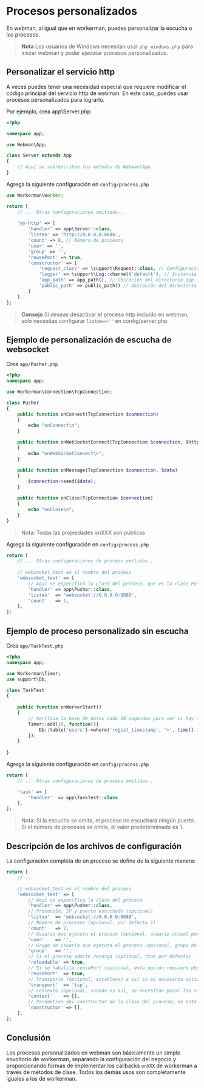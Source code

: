 # Procesos personalizados

En webman, al igual que en workerman, puedes personalizar la escucha o los procesos.

> **Nota**
> Los usuarios de Windows necesitan usar `php windows.php` para iniciar webman y poder ejecutar procesos personalizados.

## Personalizar el servicio http
A veces puedes tener una necesidad especial que requiere modificar el código principal del servicio http de webman. En este caso, puedes usar procesos personalizados para lograrlo.

Por ejemplo, crea app\Server.php

```php
<?php

namespace app;

use Webman\App;

class Server extends App
{
    // Aquí se sobrescriben los métodos de Webman\App
}
```

Agrega la siguiente configuración en `config/process.php`

```php
use Workerman\Worker;

return [
    // ... Otras configuraciones omitidas...
    
    'my-http' => [
        'handler' => app\Server::class,
        'listen' => 'http://0.0.0.0:8686',
        'count' => 8, // Número de procesos
        'user' => '',
        'group' => '',
        'reusePort' => true,
        'constructor' => [
            'request_class' => \support\Request::class, // Configuración de la clase de solicitud
            'logger' => \support\Log::channel('default'), // Instancia de registro
            'app_path' => app_path(), // Ubicación del directorio app
            'public_path' => public_path() // Ubicación del directorio public
        ]
    ]
];
```

> **Consejo**
> Si deseas desactivar el proceso http incluido en webman, solo necesitas configurar `listen=>''` en config/server.php

## Ejemplo de personalización de escucha de websocket

Crea `app/Pusher.php`
```php
<?php
namespace app;

use Workerman\Connection\TcpConnection;

class Pusher
{
    public function onConnect(TcpConnection $connection)
    {
        echo "onConnect\n";
    }

    public function onWebSocketConnect(TcpConnection $connection, $http_buffer)
    {
        echo "onWebSocketConnect\n";
    }

    public function onMessage(TcpConnection $connection, $data)
    {
        $connection->send($data);
    }

    public function onClose(TcpConnection $connection)
    {
        echo "onClose\n";
    }
}
```
> Nota: Todas las propiedades onXXX son públicas

Agrega la siguiente configuración en `config/process.php`
```php
return [
    // ... Otras configuraciones de proceso omitidas...
    
    // websocket_test es el nombre del proceso
    'websocket_test' => [
        // Aquí se especifica la clase del proceso, que es la clase Pusher definida anteriormente
        'handler' => app\Pusher::class,
        'listen'  => 'websocket://0.0.0.0:8888',
        'count'   => 1,
    ],
];
```

## Ejemplo de proceso personalizado sin escucha
Crea `app/TaskTest.php`
```php
<?php
namespace app;

use Workerman\Timer;
use support\Db;

class TaskTest
{
  
    public function onWorkerStart()
    {
        // Verifica la base de datos cada 10 segundos para ver si hay nuevos usuarios registrados
        Timer::add(10, function(){
            Db::table('users')->where('regist_timestamp', '>', time()-10)->get();
        });
    }
    
}
```
Agrega la siguiente configuración en `config/process.php`
```php
return [
    // ... Otras configuraciones de proceso omitidas...

    'task' => [
        'handler'  => app\TaskTest::class
    ],
];
```

> Nota: Si la escucha se omita, el proceso no escuchará ningún puerto. Si el número de procesos se omite, el valor predeterminado es 1.

## Descripción de los archivos de configuración

La configuración completa de un proceso se define de la siguiente manera:
```php
return [
    // ... 

    // websocket_test es el nombre del proceso
    'websocket_test' => [
        // Aquí se especifica la clase del proceso
        'handler' => app\Pusher::class,
        // Protocolo, IP y puerto escuchado (opcional)
        'listen'  => 'websocket://0.0.0.0:8888',
        // Número de procesos (opcional, por defecto 1)
        'count'   => 2,
        // Usuario que ejecuta el proceso (opcional, usuario actual por defecto)
        'user'    => '',
        // Grupo de usuario que ejecuta el proceso (opcional, grupo de usuario actual por defecto)
        'group'   => '',
        // Si el proceso admite recarga (opcional, true por defecto)
        'reloadable' => true,
        // Si se habilita reusePort (opcional, esta opción requiere php>=7.0, por defecto true)
        'reusePort'  => true,
        // Transporte (opcional, establecer a ssl si es necesario activar ssl, por defecto tcp)
        'transport'  => 'tcp',
        // contexto (opcional, cuando es ssl, se necesitan pasar las rutas de certificados)
        'context'    => [], 
        // Parámetros del constructor de la clase del proceso; en este caso, para process\Pusher::class (opcional)
        'constructor' => [],
    ],
];
```

## Conclusión
Los procesos personalizados en webman son básicamente un simple envoltorio de workerman, separando la configuración del negocio y proporcionando formas de implementar los callbacks `onXXX` de workerman a través de métodos de clase. Todos los demás usos son completamente iguales a los de workerman.
